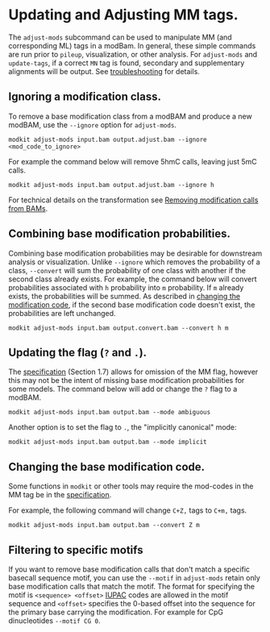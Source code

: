 # Updating and Adjusting MM tags.

The `adjust-mods` subcommand can be used to manipulate MM (and corresponding ML) tags in a
modBam. In general, these simple commands are run prior to `pileup`, visualization, or
other analysis. For `adjust-mods` and `update-tags`, if a correct `MN` tag is found, secondary and supplementary
alignments will be output. See [troubleshooting](./troubleshooting.md) for details.


## Ignoring a modification class.

To remove a base modification class from a modBAM and produce a new modBAM, use the
`--ignore` option for `adjust-mods`.

```
modkit adjust-mods input.bam output.adjust.bam --ignore <mod_code_to_ignore>
```
For example the command below will remove 5hmC calls, leaving just 5mC calls.

```
modkit adjust-mods input.bam output.adjust.bam --ignore h
```
For technical details on the transformation see [Removing modification calls from
BAMs](./collapse.md#removing-dna-base-modification-probabilities).

## Combining base modification probabilities.

Combining base modification probabilities may be desirable for downstream analysis or
visualization. Unlike `--ignore` which removes the probability of a class, `--convert`
will sum the probability of one class with another if the second class already exists. For
example, the command below will convert probabilities associated with `h` probability into
`m` probability. If `m` already exists, the probabilities will be summed.  As described in
[changing the modification code](./intro_adjust.md#changing-the-base-modification-code),
if the second base modification code doesn't exist, the probabilities are left unchanged.

```
modkit adjust-mods input.bam output.convert.bam --convert h m
```


## Updating the flag (`?` and `.`).
The [specification](https://samtools.github.io/hts-specs/SAMtags.pdf) (Section 1.7) allows
for omission of the MM flag, however this may not be the intent of missing base
modification probabilities for some models. The command below will add or change the `?` flag to a modBAM.

```
modkit adjust-mods input.bam output.bam --mode ambiguous
```

Another option is to set the flag to `.`, the "implicitly canonical" mode:

```
modkit adjust-mods input.bam output.bam --mode implicit
```

## Changing the base modification code.
Some functions in `modkit` or other tools may require the mod-codes in the MM tag be in
the [specification](https://samtools.github.io/hts-specs/SAMtags.pdf). 

For example, the following command will change `C+Z,` tags to `C+m,` tags.

```
modkit adjust-mods input.bam output.bam --convert Z m
```

## Filtering to specific motifs
If you want to remove base modification calls that don't match a specific basecall sequence motif, you can use the `--motif` in `adjust-mods` retain only base modification calls that match the motif. 
The format for specifying the motif is `<sequence> <offset>` [IUPAC](https://www.bioinformatics.org/sms/iupac.html) codes are allowed in the motif sequence and `<offset>` specifies the 0-based offset into the sequence for the primary base carrying the modification.
For example for CpG dinucleotides `--motif CG 0`.
